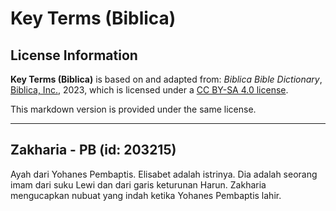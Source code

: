 # Key Terms (Biblica)

## License Information

**Key Terms (Biblica)** is based on and adapted from: _Biblica Bible Dictionary_, [Biblica, Inc.](https://www.biblica.com/), 2023, which is licensed under a [CC BY-SA 4.0 license](https://creativecommons.org/licenses/by-sa/4.0/legalcode.en).

This markdown version is provided under the same license.



--------------------------------

## Zakharia - PB (id: 203215)

Ayah dari Yohanes Pembaptis. Elisabet adalah istrinya. Dia adalah seorang imam dari suku Lewi dan dari garis keturunan Harun. Zakharia mengucapkan nubuat yang indah ketika Yohanes Pembaptis lahir.



